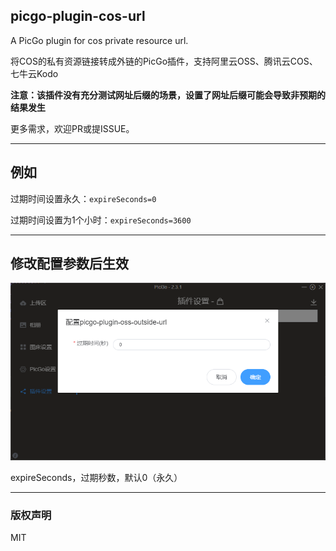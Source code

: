 ## picgo-plugin-cos-url



A PicGo plugin for cos private resource url.

将COS的私有资源链接转成外链的PicGo插件，支持阿里云OSS、腾讯云COS、七牛云Kodo

<strong>注意：该插件没有充分测试网址后缀的场景，设置了网址后缀可能会导致非预期的结果发生</strong>

更多需求，欢迎PR或提ISSUE。

---

## 例如

过期时间设置永久：`expireSeconds=0`

过期时间设置为1个小时：`expireSeconds=3600`

---

## 修改配置参数后生效

![配置](https://raw.githubusercontent.com/caohongliang92/picgo-plugin-oss-outside-url/master/images/config.png)

expireSeconds，过期秒数，默认0（永久）

---
### 版权声明

MIT

